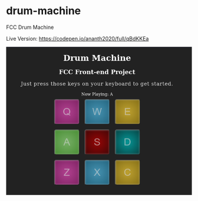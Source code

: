 # drum-machine
FCC Drum Machine

Live Version: https://codepen.io/ananth2020/full/qBdKKEa

![](FCC-Drum-Machine.png?raw=true)
